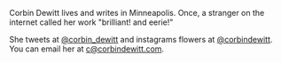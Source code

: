 Corbin Dewitt lives and writes in Minneapolis. Once, a stranger on the internet called her work "brilliant! and eerie!" 

She tweets at <a href="https://twitter.com/corbin_dewitt" target="_blank">@corbin_dewitt</a> and instagrams flowers at <a href="https://instagram.com/corbindewitt" target="_blank">@corbindewitt</a>. You can email her at <a href="mailto:c@corbindewitt.com">c@corbindewitt.com</a>. 